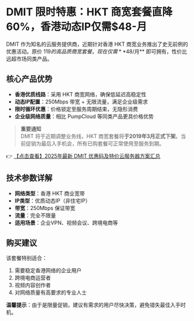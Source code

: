 # DMIT 限时特惠：HKT 商宽套餐直降60%，香港动态IP仅需$48-月

DMIT 作为知名的云服务提供商，近期针对香港 HKT 商宽业务推出了史无前例的优惠活动。原价 $119 的高品质商宽套餐，现在仅需 **$48/月** 即可拥有，性价比远超市场同类产品。

## 核心产品优势

- **香港优质线路**：采用 HKT 商宽网络，确保低延迟高稳定性
- **动态IP配置**：250Mbps 带宽 + 无限流量，满足企业级需求
- **限时循环优惠**：价格锁定至服务周期结束，无隐形消费
- **企业级网络质量**：相比 PumpCloud 等同类产品更具价格优势

> **重要通知**  
> DMIT 将于近期调整业务线，HKT 商宽套餐将**于2019年3月正式下架**。当前促销为最后入手机会，所有已购套餐可正常使用至服务到期。

👉 [【点击查看】2025年最新 DMIT 优惠码及特价云服务器方案汇总](https://bit.ly/dmit_coupon)

## 技术参数详解

- **网络类型**：香港 HKT 商业宽带
- **IP类型**：优质动态IP（非住宅IP）
- **带宽**：250Mbps 保证带宽
- **流量**：完全不限量
- **适用场景**：企业VPN、视频会议、跨境电商等

## 购买建议

该套餐特别适合：
1. 需要稳定香港网络的企业用户
2. 跨境电商运营者
3. 视频内容创作者
4. 对网络质量有高要求的专业人士

**温馨提示**：由于是限量促销，建议有需求的用户尽快决策，避免错失最佳入手时机。